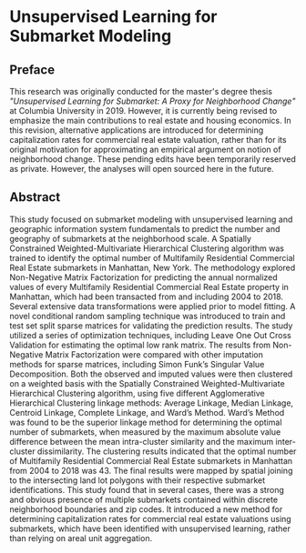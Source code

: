 # Unsupervised Learning for Submarket Modeling

## Preface
This research was originally conducted for the master's degree thesis <i>"Unsupervised Learning for Submarket: A Proxy for Neighborhood Change"</i> at Columbia University in 2019. However, it is currently being revised to emphasize the main contributions to real estate and housing economics. In this revision, alternative applications are introduced for determining capitalization rates for commercial real estate valuation, rather than for its original motivation for approximating an empirical argument on notion of neighborhood change. These pending edits have been temporarily reserved as private. However, the analyses will open sourced here in the future. 

## Abstract
This study focused on submarket modeling with unsupervised learning and geographic information system fundamentals to predict the number and geography of submarkets at the neighborhood scale. A Spatially Constrained Weighted-Multivariate Hierarchical Clustering algorithm was trained to identify the optimal number of Multifamily Residential Commercial Real Estate submarkets in Manhattan, New York. The methodology explored Non-Negative Matrix Factorization for predicting the annual normalized values of every Multifamily Residential Commercial Real Estate property in Manhattan, which had been transacted from and including 2004 to 2018. Several extensive data transformations were applied prior to model fitting. A novel conditional random sampling technique was introduced to train and test set split sparse matrices for validating the prediction results. The study utilized a series of optimization techniques, including Leave One Out Cross Validation for estimating the optimal low rank matrix. The results from Non-Negative Matrix Factorization were compared with other imputation methods for sparse matrices, including Simon Funk’s Singular Value Decomposition. Both the observed and imputed values were then clustered on a weighted basis with the Spatially Constrained Weighted-Multivariate Hierarchical Clustering algorithm, using five different Agglomerative Hierarchical Clustering linkage methods: Average Linkage, Median Linkage, Centroid Linkage, Complete Linkage, and Ward’s Method. Ward’s Method was found to be the superior linkage method for determining the optimal number of submarkets, when measured by the maximum absolute value difference between the mean intra-cluster similarity and the maximum inter-cluster dissimilarity. The clustering results indicated that the optimal number of Multifamily Residential Commercial Real Estate submarkets in Manhattan from 2004 to 2018 was 43. The final results were mapped by spatial joining to the intersecting land lot polygons with their respective submarket identifications. This study found that in several cases, there was a strong and obvious presence of multiple submarkets contained within discrete neighborhood boundaries and zip codes. It introduced a new method for determining capitalization rates for commercial real estate valuations using submarkets, which have been identified with unsupervised learning, rather than relying on areal unit aggregation. 
